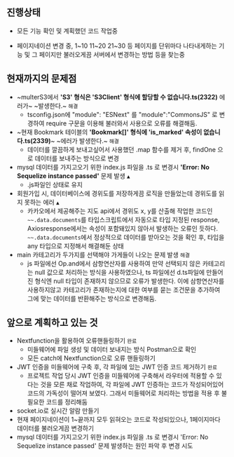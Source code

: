 ## 진행상태

-  모든 기능 확인 및 계획했던 코드 작업중

-  페이지네이션 변경 중, 1~10 11~20 21~30 등 페이지를 단위마다 나타내게하는 기능 및 그 페이지만 불러오게끔 서버에서 변경하는 방법 등을 찾는중

## **현재까지의 문제점**

-   ~multerS3에서 **'S3' 형식은 'S3Client' 형식에 할당할 수 없습니다.ts(2322)** 에러가~ ~발생한다.~ `해결`
    -  tsconfig.json에 "module": "ESNext" 를  "module":"CommonsJS" 로 변경하여 require 구문을 이용해 불러와서 사용으로 오류를 해결해둠.
-   ~현재 Bookmark 테이블의 **'Bookmark\[\]' 형식에 'is\_marked' 속성이 없습니다.ts(2339)**~ ~에러가 발생한다.~ `해결`
    - 데이터를 깔끔하게 보내고싶어서 사용했던 .map 함수를 제거 후, findOne 으로 데이터를 보내주는 방식으로 변경
-   mysql 데이터를 가지고오기 위한 index.js 파일을 .ts 로 변경시 **'Error: No Sequelize instance passed'** 문제 발생 `▲`
    - .js파일인 상태로 유지
-   회원가입 시, 데이터베이스에 경위도를 저장하게끔 로직을 만들었는데 경위도를 읽지 못하는 에러 `▲`
    - 카카오에서 제공해주는 지도 api에서 경위도 x, y를 산출해 작업한 코드인 `~~.data.documents`를 타입스크립트에서 자동으로 타입 지정된 response, Axiosresponse에서는 속성이 포함돼있지 않아서 발생하는 오류인 듯하다. `~~.data.documents`에서 정상적으로 데이터를 받아오는 것을 확인 후, 타입을 any 타입으로 지정해서 해결해둔 상태
-   main 카테고리가 두가지를 선택해야 가게들이 나오는 문제 발생 `해결`
    - js 파일에선 Op.and에서 삼항연산자를 사용하여 만약 선택되지 않은 카테고리는 null 값으로 처리하는 방식을 사용하였으나, ts 파일에선 d.ts파일에 만들어진 형식엔 null 타입이 존재하지 않으므로 오류가 발생한다. 이에 삼항연산자를 사용하지않고 카테고리가 존재하는지에 대한 여부를 묻는 조건문을 추가하여 그에 맞는 데이터를 반환해주는 방식으로 변경해둠.

## **앞으로 계획하고 있는 것**

-   Nextfunction을 활용하여 오류핸들링하기 `완료`
    -  미들웨어에 파일 생성 및 데이터 보내지는 방식 Postman으로 확인
    -  모든 catch에 Nextfunction으로 오류 핸들링하기
-   JWT 인증을 미들웨어에 구축 후, 각 파일에 있는 JWT 인증 코드 제거하기 `완료`
    -  프로젝트 작업 당시 JWT 인증을 미들웨어에 구축해서 라우터에 적용할 수 있다는 것을 모른 채로 작업하여, 각 파일에 JWT 인증하는 코드가 작성되어있어
    코드의 가독성이 떨어져 보였다. 그래서 미들웨어로 처리하는 방법을 적용 후 불필요한 코드를 정리해둠
-   socket.io로 실시간 알람 만들기
-   현재 페이지네이션이 1~끝까지 모두 읽혀오는 코드로 작성되있으나, 1페이지마다 데이터를 불러오게끔 변경하기
-   mysql 데이터를 가지고오기 위한 index.js 파일을 .ts 로 변경시 'Error: No Sequelize instance passed' 문제 발생하는 원인 파악 후 변경 시도
